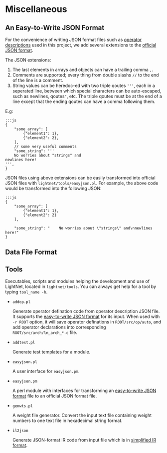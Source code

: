 # Miscellaneous

## An Easy-to-Write JSON Format

For the convenience of writing JSON format files such as 
[operator descriptions](Operator-Description.md) used in this project, 
we add several extensions to the [official JSON format](http://json.org/).

The JSON extensions:

1. The last elements in arrays and objects can have a trailing comma `,`.
2. Comments are supported; every thing from double slashs `//` to the end of
   the line is a comment.
3. String values can be heredoc-ed with two triple qoutes `'''`, each in a
   seperated line, between which special characters can be auto-escaped,
   such as newlines, qoutes`"`, etc. The triple qoutes must be at the end of a
   line except that the ending qoutes can have a comma following them.
   
E.g:

    :::js
    {
        "some_array": [
            {"element1": 1},
            {"element2": 2},
        ],
        // some very useful comments
        "some_string": '''
        No worries about "strings" and
    newlines here!
    ''',
    }
   
JSON files using above extensions can be easily transformed into official JSON 
files with `lightnet/tools/easyjson.pl`. For example, the above code
would be transformed into the following JSON:

    :::js
    {
        "some_array": [
            {"element1": 1},
            {"element2": 2}
        ],
    
        "some_string": "    No worries about \"strings\" and\nnewlines here!"
    }

## Data File Format

## Tools

Executables, scripts and modules helping the development and use of LightNet, 
located in `lightnet/tools`.
You can always get help for a tool by typing `tool_name -h`.

* `addop.pl`

    Generate operator defination code from operator description JSON file.
    It supports the [easy-to-write JSON format](Miscellaneous.md#an-easy-to-write-json-format)
    for its input.
    When used with `-r ROOT` option, it will save operator definations in
    `ROOT/src/op/auto`, and add operator declarations into corresponding
    `ROOT/src/arch/ln_arch_*.c` file.

* `addtest.pl`

    Generate test templates for a module.

* `easyjson.pl`

    A user interface for `easyjson.pm`.

* `easyjson.pm`

    A perl module with interfaces for transforming an 
    [easy-to-write JSON format](Miscellaneous.md#an-easy-to-write-json-format)
    file to an official JSON format file.

* `genwts.pl`

    A weight file generator. Convert the input text file containing weight
    numbers to one text file in hexadecimal string format.

* `il2json`

    Generate JSON-format IR code from input file which is in 
    [simplified IR format]().

